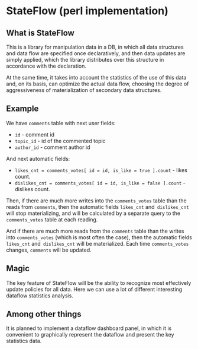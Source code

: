 # StateFlow (perl implementation)

## What is StateFlow

This is a library for manipulation data in a DB, in which all data structures and data flow are specified once declaratively, and then data updates are simply applied, which the library distributes over this structure in accordance with the declaration.

At the same time, it takes into account the statistics of the use of this data and, on its basis, can optimize the actual data flow, choosing the degree of aggressiveness of materialization of secondary data structures.

## Example

We have `comments` table with next user fields:

- `id` - comment id
- `topic_id` - id of the commented topic
- `author_id` - comment author id

And next automatic fields:

- `likes_cnt = comments_votes[ id = id, is_like = true ].count` - likes count.
- `dislikes_cnt = comments_votes[ id = id, is_like = false ].count` - dislikes count.

Then, if there are much more writes into the `comments_votes` table than the reads from `comments`, then the automatic fields `likes_cnt` and` dislikes_cnt` will stop materializing, and will be calculated by a separate query to the `comments_votes` table at each reading.

And if there are much more reads from the `comments` table than the writes into `comments_votes` (which is most often the case), then the automatic fields `likes_cnt` and` dislikes_cnt` will be materialized. Each time `comments_votes` changes, `comments` will be updated.

## Magic

The key feature of StateFlow will be the ability to recognize most effectively update policies for all data. Here we can use a lot of different interesting dataflow statistics analysis.

## Among other things

It is planned to implement a dataflow dashboard panel, in which it is convenient to graphically represent the dataflow and present the key statistics data.

